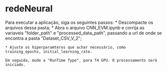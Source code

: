 # redeNeural
Para executar a aplicação, siga os seguintes passos:
	* Descompacte os arquivos dessa pasta;
	* Abra o arquivo CNN_EVM.ipynb e corrija as variaveis "folder_path" e "processed_data_path", passando a url de onde 			se encontra a pasta "Dataset_CSV_V_2";

	* Ajuste os hiperparamteros que achar necessário, como training_epochs, initial_learning_rate.

	Em seguida, mude a "RunTime Type", para T4 GPU. O processamento será iniciado.


	
